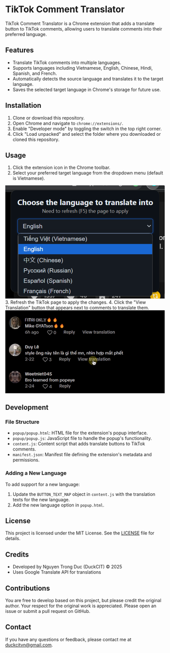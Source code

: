 # TikTok Comment Translator

TikTok Comment Translator is a Chrome extension that adds a translate button to TikTok comments, allowing users to translate comments into their preferred language.

## Features

- Translate TikTok comments into multiple languages.
- Supports languages including Vietnamese, English, Chinese, Hindi, Spanish, and French.
- Automatically detects the source language and translates it to the target language.
- Saves the selected target language in Chrome's storage for future use.

## Installation

1. Clone or download this repository.
2. Open Chrome and navigate to `chrome://extensions/`.
3. Enable "Developer mode" by toggling the switch in the top right corner.
4. Click "Load unpacked" and select the folder where you downloaded or cloned this repository.

## Usage

1. Click the extension icon in the Chrome toolbar.
2. Select your preferred target language from the dropdown menu (default is Vietnamese).
<img src="screenshots/language-select.png"/>
3. Refresh the TikTok page to apply the changes.
4. Click the "View Translation" button that appears next to comments to translate them.
<img src="screenshots/demo.gif"/>

## Development

### File Structure

- `popup/popup.html`: HTML file for the extension's popup interface.
- `popup/popup.js`: JavaScript file to handle the popup's functionality.
- `content.js`: Content script that adds translate buttons to TikTok comments.
- `manifest.json`: Manifest file defining the extension's metadata and permissions.

### Adding a New Language

To add support for a new language:
1. Update the `BUTTON_TEXT_MAP` object in `content.js` with the translation texts for the new language.
2. Add the new language option in `popup.html`.

## License

This project is licensed under the MIT License. See the [LICENSE](LICENSE) file for details.

## Credits

- Developed by Nguyen Trong Duc (DuckCIT) © 2025
- Uses Google Translate API for translations

## Contributions

You are free to develop based on this project, but please credit the original author. Your respect for the original work is appreciated. Please open an issue or submit a pull request on GitHub.

## Contact

If you have any questions or feedback, please contact me at duckcitvn@gmail.com.